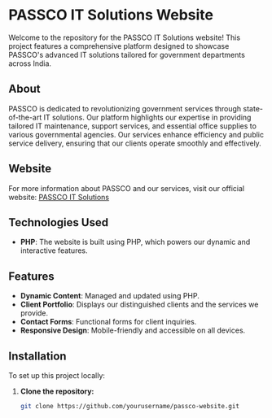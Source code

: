 # PASSCO IT Solutions Website

Welcome to the repository for the PASSCO IT Solutions website! This project features a comprehensive platform designed to showcase PASSCO's advanced IT solutions tailored for government departments across India.

## About

PASSCO is dedicated to revolutionizing government services through state-of-the-art IT solutions. Our platform highlights our expertise in providing tailored IT maintenance, support services, and essential office supplies to various governmental agencies. Our services enhance efficiency and public service delivery, ensuring that our clients operate smoothly and effectively.

## Website

For more information about PASSCO and our services, visit our official website: [PASSCO IT Solutions](passco.tech)

## Technologies Used

- **PHP**: The website is built using PHP, which powers our dynamic and interactive features.

## Features

- **Dynamic Content**: Managed and updated using PHP.
- **Client Portfolio**: Displays our distinguished clients and the services we provide.
- **Contact Forms**: Functional forms for client inquiries.
- **Responsive Design**: Mobile-friendly and accessible on all devices.

## Installation

To set up this project locally:

1. **Clone the repository:**
   ```bash
   git clone https://github.com/yourusername/passco-website.git
